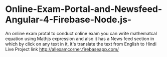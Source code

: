 # Online-Exam-Portal-and-Newsfeed-Angular-4-Firebase-Node.js-
An online exam protal to conduct online exam you can write mathematcal equation using Mathjs expression and also it has a News feed section in which by click on any text in it, it's translate the text from English to Hindi
Live Project link http://allexamcorner.firebaseapp.com/
